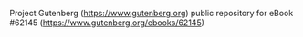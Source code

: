 Project Gutenberg (https://www.gutenberg.org) public repository for eBook #62145 (https://www.gutenberg.org/ebooks/62145)
